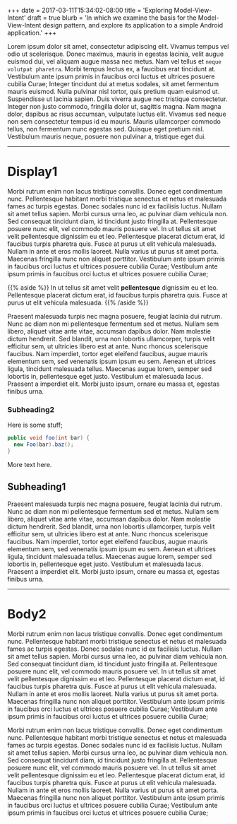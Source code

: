 +++
date = 2017-03-11T15:34:02-08:00
title = 'Exploring Model-View-Intent'
draft = true
blurb = 'In which we examine the basis for the Model-View-Intent design pattern, and explore its application to a simple Android application.'
+++

Lorem ipsum dolor sit amet, consectetur adipiscing elit. Vivamus tempus vel odio ut scelerisque. Donec maximus, mauris in egestas lacinia, velit augue euismod dui, vel aliquam augue massa nec metus. Nam vel tellus et ``neque volutpat pharetra``. Morbi tempus lectus ex, a faucibus erat tincidunt at. Vestibulum ante ipsum primis in faucibus orci luctus et ultrices posuere cubilia Curae; Integer tincidunt dui at metus sodales, sit amet fermentum mauris euismod. Nulla pulvinar nisl tortor, quis pretium quam euismod ut. Suspendisse ut lacinia sapien. Duis viverra augue nec tristique consectetur. Integer non justo commodo, fringilla dolor ut, sagittis magna. Nam magna dolor, dapibus ac risus accumsan, vulputate luctus elit. Vivamus sed neque non sem consectetur tempus id eu mauris. Mauris ullamcorper commodo tellus, non fermentum nunc egestas sed. Quisque eget pretium nisl. Vestibulum mauris neque, posuere non pulvinar a, tristique eget dui.

---

# Display1

Morbi rutrum enim non lacus tristique convallis. Donec eget condimentum nunc. Pellentesque habitant morbi tristique senectus et netus et malesuada fames ac turpis egestas. Donec sodales nunc id ex facilisis luctus. Nullam sit amet tellus sapien. Morbi cursus urna leo, ac pulvinar diam vehicula non. Sed consequat tincidunt diam, id tincidunt justo fringilla at. Pellentesque posuere nunc elit, vel commodo mauris posuere vel. In ut tellus sit amet velit pellentesque dignissim eu et leo. Pellentesque placerat dictum erat, id faucibus turpis pharetra quis. Fusce at purus ut elit vehicula malesuada. Nullam in ante et eros mollis laoreet. Nulla varius ut purus sit amet porta. Maecenas fringilla nunc non aliquet porttitor. Vestibulum ante ipsum primis in faucibus orci luctus et ultrices posuere cubilia Curae; Vestibulum ante ipsum primis in faucibus orci luctus et ultrices posuere cubilia Curae;

{{% aside %}}
In ut tellus sit amet velit **pellentesque** dignissim eu et leo. Pellentesque placerat dictum erat, id faucibus turpis pharetra quis. Fusce at purus ut elit vehicula malesuada.
{{% /aside %}}

Praesent malesuada turpis nec magna posuere, feugiat lacinia dui rutrum. Nunc ac diam non mi pellentesque fermentum sed et metus. Nullam sem libero, aliquet vitae ante vitae, accumsan dapibus dolor. Nam molestie dictum hendrerit. Sed blandit, urna non lobortis ullamcorper, turpis velit efficitur sem, ut ultricies libero est at ante. Nunc rhoncus scelerisque faucibus. Nam imperdiet, tortor eget eleifend faucibus, augue mauris elementum sem, sed venenatis ipsum ipsum eu sem. Aenean et ultrices ligula, tincidunt malesuada tellus. Maecenas augue lorem, semper sed lobortis in, pellentesque eget justo. Vestibulum et malesuada lacus. Praesent a imperdiet elit. Morbi justo ipsum, ornare eu massa et, egestas finibus urna.

### Subheading2

Here is some stuff;

``` java
public void foo(int bar) {
  new Foo(bar).baz();
}
```

More text here.

## Subheading1


Praesent malesuada turpis nec magna posuere, feugiat lacinia dui rutrum. Nunc ac diam non mi pellentesque fermentum sed et metus. Nullam sem libero, aliquet vitae ante vitae, accumsan dapibus dolor. Nam molestie dictum hendrerit. Sed blandit, urna non lobortis ullamcorper, turpis velit efficitur sem, ut ultricies libero est at ante. Nunc rhoncus scelerisque faucibus. Nam imperdiet, tortor eget eleifend faucibus, augue mauris elementum sem, sed venenatis ipsum ipsum eu sem. Aenean et ultrices ligula, tincidunt malesuada tellus. Maecenas augue lorem, semper sed lobortis in, pellentesque eget justo. Vestibulum et malesuada lacus. Praesent a imperdiet elit. Morbi justo ipsum, ornare eu massa et, egestas finibus urna.

---

# Body2


Morbi rutrum enim non lacus tristique convallis. Donec eget condimentum nunc. Pellentesque habitant morbi tristique senectus et netus et malesuada fames ac turpis egestas. Donec sodales nunc id ex facilisis luctus. Nullam sit amet tellus sapien. Morbi cursus urna leo, ac pulvinar diam vehicula non. Sed consequat tincidunt diam, id tincidunt justo fringilla at. Pellentesque posuere nunc elit, vel commodo mauris posuere vel. In ut tellus sit amet velit pellentesque dignissim eu et leo. Pellentesque placerat dictum erat, id faucibus turpis pharetra quis. Fusce at purus ut elit vehicula malesuada. Nullam in ante et eros mollis laoreet. Nulla varius ut purus sit amet porta. Maecenas fringilla nunc non aliquet porttitor. Vestibulum ante ipsum primis in faucibus orci luctus et ultrices posuere cubilia Curae; Vestibulum ante ipsum primis in faucibus orci luctus et ultrices posuere cubilia Curae;


Morbi rutrum enim non lacus tristique convallis. Donec eget condimentum nunc. Pellentesque habitant morbi tristique senectus et netus et malesuada fames ac turpis egestas. Donec sodales nunc id ex facilisis luctus. Nullam sit amet tellus sapien. Morbi cursus urna leo, ac pulvinar diam vehicula non. Sed consequat tincidunt diam, id tincidunt justo fringilla at. Pellentesque posuere nunc elit, vel commodo mauris posuere vel. In ut tellus sit amet velit pellentesque dignissim eu et leo. Pellentesque placerat dictum erat, id faucibus turpis pharetra quis. Fusce at purus ut elit vehicula malesuada. Nullam in ante et eros mollis laoreet. Nulla varius ut purus sit amet porta. Maecenas fringilla nunc non aliquet porttitor. Vestibulum ante ipsum primis in faucibus orci luctus et ultrices posuere cubilia Curae; Vestibulum ante ipsum primis in faucibus orci luctus et ultrices posuere cubilia Curae;
